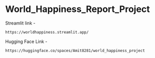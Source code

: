 # World_Happiness_Report_Project
Streamlit link - 
```
https://worldhappiness.streamlit.app/
```
Hugging Face Link - 
```
https://huggingface.co/spaces/Amit8281/world_happiness_project
```
